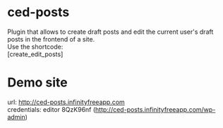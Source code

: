 # ced-posts
Plugin that allows to create draft posts and edit the current user's draft posts in the frontend of a site.  
Use the shortcode:  
  [create_edit_posts]

# Demo site
url: http://ced-posts.infinityfreeapp.com  
credentials: editor 8QzK96nf (http://ced-posts.infinityfreeapp.com/wp-admin)  
